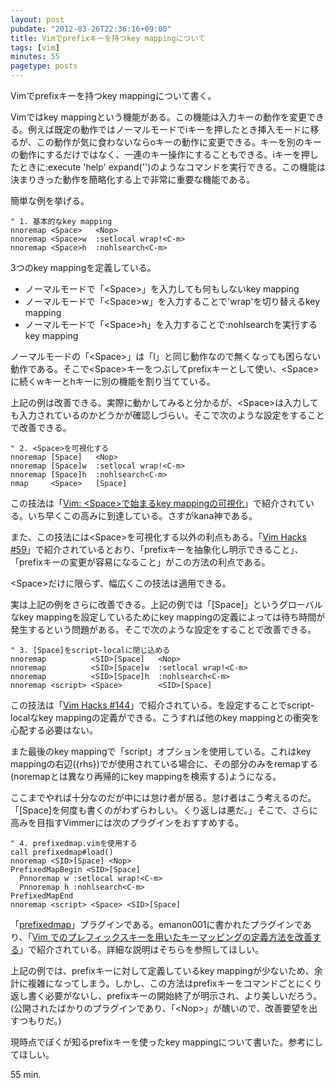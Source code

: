 ```yaml
---
layout: post
pubdate: "2012-03-26T22:36:16+09:00"
title: Vimでprefixキーを持つkey mappingについて
tags: [vim]
minutes: 55
pagetype: posts
---
```

Vimでprefixキーを持つkey mappingについて書く。

Vimではkey mappingという機能がある。この機能は入力キーの動作を変更できる。例えば既定の動作ではノーマルモードでiキーを押したとき挿入モードに移るが、この動作が気に食わないならoキーの動作に変更できる。キーを別のキーの動作にするだけではなく、一連のキー操作にすることもできる。iキーを押したときに:execute 'help' expand('<cword>')のようなコマンドを実行できる。この機能は決まりきった動作を簡略化する上で非常に重要な機能である。

簡単な例を挙げる。

    " 1. 基本的なkey mapping
    nnoremap <Space>   <Nop>
    nnoremap <Space>w  :setlocal wrap!<C-m>
    nnoremap <Space>h  :nohlsearch<C-m>

3つのkey mappingを定義している。

+ ノーマルモードで「&lt;Space&gt;」を入力しても何もしないkey mapping
+ ノーマルモードで「&lt;Space&gt;w」を入力することで'wrap'を切り替えるkey mapping
+ ノーマルモードで「&lt;Space&gt;h」を入力することで:nohlsearchを実行するkey mapping

ノーマルモードの「&lt;Space&gt;」は「l」と同じ動作なので無くなっても困らない動作である。そこで&lt;Space&gt;キーをつぶしてprefixキーとして使い、&lt;Space&gt;に続くwキーとhキーに別の機能を割り当てている。

上記の例は改善できる。実際に動かしてみると分かるが、&lt;Space&gt;は入力しても入力されているのかどうかが確認しづらい。そこで次のような設定をすることで改善できる。

    " 2. <Space>を可視化する
    nnoremap [Space]   <Nop>
    nnoremap [Space]w  :setlocal wrap!<C-m>
    nnoremap [Space]h  :nohlsearch<C-m>
    nmap     <Space>   [Space]

この技法は「[Vim: &lt;Space&gt;で始まるkey mappingの可視化](http://whileimautomaton.net/2007/03/03205900)」で紹介されている。いち早くこの高みに到達している。さすがkana神である。

また、この技法には&lt;Space&gt;を可視化する以外の利点もある。「[Vim Hacks #59](http://vim-users.jp/2009/08/hack-59/)」で紹介されているとおり、「prefixキーを抽象化し明示できること」、「prefixキーの変更が容易になること」がこの方法の利点である。

&lt;Space&gt;だけに限らず、幅広くこの技法は適用できる。

実は上記の例をさらに改善できる。上記の例では「[Space]」というグローバルなkey mappingを設定しているためにkey mappingの定義によっては待ち時間が発生するという問題がある。そこで次のような設定をすることで改善できる。

    " 3. [Space]をscript-localに閉じ込める
    nnoremap          <SID>[Space]   <Nop>
    nnoremap          <SID>[Space]w  :setlocal wrap!<C-m>
    nnoremap          <SID>[Space]h  :nohlsearch<C-m>
    nnoremap <script> <Space>        <SID>[Space]

この技法は「[Vim Hacks #144](http://vim-users.jp/2010/05/hack-144/)」で紹介されている。<SID>を設定することでscript-localなkey mappingの定義ができる。こうすれば他のkey mappingとの衝突を心配する必要はない。

また最後のkey mappingで「script」オプションを使用している。これはkey mappingの右辺({rhs})で<SID>が使用されている場合に、その部分のみをremapする(noremapとは異なり再帰的にkey mappingを検索する)ようになる。

ここまでやれば十分なのだが中には怠け者が居る。怠け者はこう考えるのだ。「<SID>[Space]を何度も書くのがわずらわしい。くり返しは悪だ。」そこで、さらに高みを目指すVimmerには次のプラグインをおすすめする。

    " 4. prefixedmap.vimを使用する
    call prefixedmap#load()
    nnoremap <SID>[Space] <Nop>
    PrefixedMapBegin <SID>[Space]
      Pnnoremap w :setlocal wrap!<C-m>
      Pnnoremap h :nohlsearch<C-m>
    PrefixedMapEnd
    nnoremap <script> <Space> <SID>[Space]

「[prefixedmap](https://github.com/emanon001/prefixedmap.vim)」プラグインである。emanon001に書かれたプラグインであり、「[Vim でのプレフィックスキーを用いたキーマッピングの定義方法を改善する](http://emanon001.github.com/blog/2012/03/25/improve-key-mapping-using-prefix-key-in-vim/)」で紹介されている。詳細な説明はそちらを参照してほしい。

上記の例では、prefixキーに対して定義しているkey mappingが少ないため、余計に複雑になってしまう。しかし、この方法はprefixキーをコマンドごとにくり返し書く必要がないし、prefixキーの開始終了が明示され、より美しいだろう。(公開されたばかりのプラグインであり、「&lt;Nop&gt;」が醜いので、改善要望を出すつもりだ。)

現時点でぼくが知るprefixキーを使ったkey mappingについて書いた。参考にしてほしい。

55 min.

